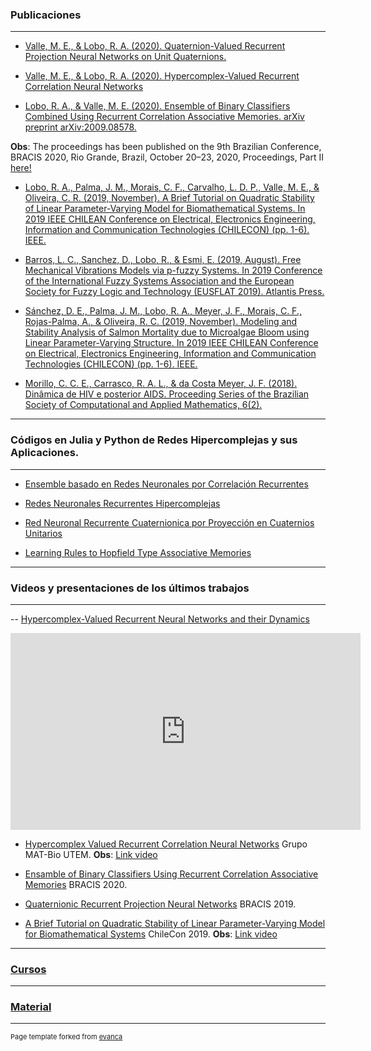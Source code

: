 ### Publicaciones
---
- [Valle, M. E., & Lobo, R. A. (2020). Quaternion-Valued Recurrent Projection Neural Networks on Unit Quaternions.](https://www.sciencedirect.com/science/article/abs/pii/S0304397520304989)

- [Valle, M. E., & Lobo, R. A. (2020). Hypercomplex-Valued Recurrent Correlation Neural Networks](https://www.sciencedirect.com/science/article/abs/pii/S0925231220319342)

- [Lobo, R. A., & Valle, M. E. (2020). Ensemble of Binary Classifiers Combined Using Recurrent Correlation Associative Memories. arXiv preprint arXiv:2009.08578.](https://www.researchgate.net/publication/344324769_Ensemble_of_Binary_Classifiers_Combined_Using_Recurrent_Correlation_Associative_Memories)

**Obs**: The proceedings has been published on the 9th Brazilian Conference, BRACIS 2020, Rio Grande, Brazil, October 20–23, 2020, Proceedings, Part II [here!](https://link.springer.com/chapter/10.1007/978-3-030-61380-8_30)

- [Lobo, R. A., Palma, J. M., Morais, C. F., Carvalho, L. D. P., Valle, M. E., & Oliveira, C. R. (2019, November). A Brief Tutorial on Quadratic Stability of Linear Parameter-Varying Model for Biomathematical Systems. In 2019 IEEE CHILEAN Conference on Electrical, Electronics Engineering, Information and Communication Technologies (CHILECON) (pp. 1-6). IEEE.](https://www.researchgate.net/publication/339173760_A_Brief_Tutorial_on_Quadratic_Stability_of_Linear_Parameter-Varying_Model_for_Biomathematical_Systems)

- [Barros, L. C., Sanchez, D., Lobo, R., & Esmi, E. (2019, August). Free Mechanical Vibrations Models via p-fuzzy Systems. In 2019 Conference of the International Fuzzy Systems Association and the European Society for Fuzzy Logic and Technology (EUSFLAT 2019). Atlantis Press.](https://www.researchgate.net/publication/335809207_Free_Mechanical_Vibrations_Models_via_p-fuzzy_Systems)

- [Sánchez, D. E., Palma, J. M., Lobo, R. A., Meyer, J. F., Morais, C. F., Rojas-Palma, A., & Oliveira, R. C. (2019, November). Modeling and Stability Analysis of Salmon Mortality due to Microalgae Bloom using Linear Parameter-Varying Structure. In 2019 IEEE CHILEAN Conference on Electrical, Electronics Engineering, Information and Communication Technologies (CHILECON) (pp. 1-6). IEEE.](https://www.researchgate.net/publication/335809207_Free_Mechanical_Vibrations_Models_via_p-fuzzy_Systems)

- [Morillo, C. C. E., Carrasco, R. A. L., & da Costa Meyer, J. F. (2018). Dinâmica de HIV e posterior AIDS. Proceeding Series of the Brazilian Society of Computational and Applied Mathematics, 6(2).](https://www.researchgate.net/publication/329788475_Dinamica_de_HIV_e_posterior_AIDS)

---
### Códigos en Julia y Python de Redes Hipercomplejas y sus Aplicaciones.
---

- [Ensemble basado en Redes Neuronales por Correlación Recurrentes](https://github.com/fitolobo/RCAM-Ensemble-Classifier)

- [Redes Neuronales Recurrentes Hipercomplejas](https://github.com/fitolobo/Hypercomplex-Valued-Recurrent-Correlation-Neural-Networks)

- [Red Neuronal Recurrente Cuaternionica por Proyección en Cuaternios Unitarios](https://github.com/fitolobo/Quaternion-valued-Recurrent-Projection-Neural-Networks)

- [Learning Rules to Hopfield Type Associative Memories](https://github.com/fitolobo/Learning-Rules-to-Hopfield-Type-Associative-Memories)

---
### Videos y presentaciones de los últimos trabajos
---

-- [Hypercomplex-Valued Recurrent Neural Networks and their Dynamics](https://www.ime.unicamp.br/~encpos/?p=submissoes) 
<iframe width="560" height="315" src="https://www.youtube.com/watch?v=P0dySNqxUnA&t=27s" frameborder="0" allow="accelerometer; autoplay; clipboard-write; encrypted-media; gyroscope; picture-in-picture" allowfullscreen></iframe><br>

- [Hypercomplex Valued Recurrent Correlation Neural Networks](https://noticias.utem.cl/2020/10/08/departamento-de-matematicas-invita-al-seminario-matbio-utem-2020-9/?fbclid=IwAR1_oxfv3FXX5yYEvwzNyJaY-_TDlJIXT18-Jcz5f0m5rsbGWgRpRu6rbYo) Grupo MAT-Bio UTEM.
**Obs**: [Link video](https://www.facebook.com/matbio.utem/videos/342211716839533/)

- [Ensamble of Binary Classifiers Using Recurrent Correlation Associative Memories](https://www.youtube.com/watch?v=UUG2lNxfjpI&t=2s) BRACIS 2020.

- [Quaternionic Recurrent Projection Neural Networks](/pdf/BRACIS_19_Presentacion.pdf) BRACIS 2019.

- [A Brief Tutorial on Quadratic Stability of Linear Parameter-Varying Model for Biomathematical Systems](/pdf/SLIDE_206_jmp.pdf) ChileCon 2019.
**Obs**: [Link video](https://www.youtube.com/watch?v=Rvy6b6vm2iU)

---
### [Cursos](/sample_page5.html)
---
### [Material](/sample_page6.html)
---
<p style="font-size:11px">Page template forked from <a href="https://github.com/evanca/quick-portfolio">evanca</a></p>
<!-- Remove above link if you don't want to attibute -->
